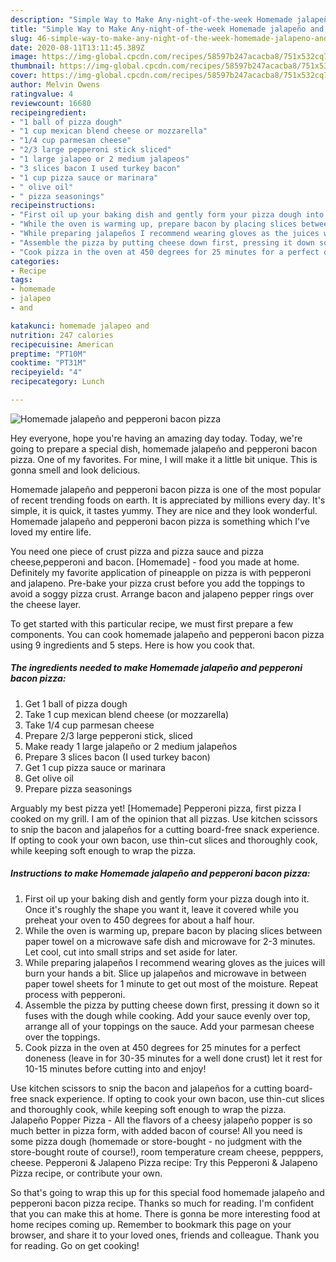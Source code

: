 ```yaml
---
description: "Simple Way to Make Any-night-of-the-week Homemade jalapeño and pepperoni bacon pizza"
title: "Simple Way to Make Any-night-of-the-week Homemade jalapeño and pepperoni bacon pizza"
slug: 46-simple-way-to-make-any-night-of-the-week-homemade-jalapeno-and-pepperoni-bacon-pizza
date: 2020-08-11T13:11:45.389Z
image: https://img-global.cpcdn.com/recipes/58597b247acacba8/751x532cq70/homemade-jalapeno-and-pepperoni-bacon-pizza-recipe-main-photo.jpg
thumbnail: https://img-global.cpcdn.com/recipes/58597b247acacba8/751x532cq70/homemade-jalapeno-and-pepperoni-bacon-pizza-recipe-main-photo.jpg
cover: https://img-global.cpcdn.com/recipes/58597b247acacba8/751x532cq70/homemade-jalapeno-and-pepperoni-bacon-pizza-recipe-main-photo.jpg
author: Melvin Owens
ratingvalue: 4
reviewcount: 16680
recipeingredient:
- "1 ball of pizza dough"
- "1 cup mexican blend cheese or mozzarella"
- "1/4 cup parmesan cheese"
- "2/3 large pepperoni stick sliced"
- "1 large jalapeo or 2 medium jalapeos"
- "3 slices bacon I used turkey bacon"
- "1 cup pizza sauce or marinara"
- " olive oil"
- " pizza seasonings"
recipeinstructions:
- "First oil up your baking dish and gently form your pizza dough into it. Once it&#39;s roughly the shape you want it, leave it covered while you preheat your oven to 450 degrees for about a half hour."
- "While the oven is warming up, prepare bacon by placing slices between paper towel on a microwave safe dish and microwave for 2-3 minutes. Let cool, cut into small strips and set aside for later."
- "While preparing jalapeños I recommend wearing gloves as the juices will burn your hands a bit. Slice up jalapeños and microwave in between paper towel sheets for 1 minute to get out most of the moisture. Repeat process with pepperoni."
- "Assemble the pizza by putting cheese down first, pressing it down so it fuses with the dough while cooking. Add your sauce evenly over top, arrange all of your toppings on the sauce. Add your parmesan cheese over the toppings."
- "Cook pizza in the oven at 450 degrees for 25 minutes for a perfect doneness (leave in for 30-35 minutes for a well done crust) let it rest for 10-15 minutes before cutting into and enjoy!"
categories:
- Recipe
tags:
- homemade
- jalapeo
- and

katakunci: homemade jalapeo and 
nutrition: 247 calories
recipecuisine: American
preptime: "PT10M"
cooktime: "PT31M"
recipeyield: "4"
recipecategory: Lunch

---
```



![Homemade jalapeño and pepperoni bacon pizza](https://img-global.cpcdn.com/recipes/58597b247acacba8/751x532cq70/homemade-jalapeno-and-pepperoni-bacon-pizza-recipe-main-photo.jpg)

Hey everyone, hope you're having an amazing day today. Today, we're going to prepare a special dish, homemade jalapeño and pepperoni bacon pizza. One of my favorites. For mine, I will make it a little bit unique. This is gonna smell and look delicious.

Homemade jalapeño and pepperoni bacon pizza is one of the most popular of recent trending foods on earth. It is appreciated by millions every day. It's simple, it is quick, it tastes yummy. They are nice and they look wonderful. Homemade jalapeño and pepperoni bacon pizza is something which I've loved my entire life.

You need one piece of crust pizza and pizza sauce and pizza cheese,pepperoni and bacon. [Homemade] - food you made at home. Definitely my favorite application of pineapple on pizza is with pepperoni and jalapeno. Pre-bake your pizza crust before you add the toppings to avoid a soggy pizza crust. Arrange bacon and jalapeno pepper rings over the cheese layer.


To get started with this particular recipe, we must first prepare a few components. You can cook homemade jalapeño and pepperoni bacon pizza using 9 ingredients and 5 steps. Here is how you cook that.

<!--inarticleads1-->

##### The ingredients needed to make Homemade jalapeño and pepperoni bacon pizza:

1. Get 1 ball of pizza dough
1. Take 1 cup mexican blend cheese (or mozzarella)
1. Take 1/4 cup parmesan cheese
1. Prepare 2/3 large pepperoni stick, sliced
1. Make ready 1 large jalapeño or 2 medium jalapeños
1. Prepare 3 slices bacon (I used turkey bacon)
1. Get 1 cup pizza sauce or marinara
1. Get  olive oil
1. Prepare  pizza seasonings


Arguably my best pizza yet! [Homemade] Pepperoni pizza, first pizza I cooked on my grill. I am of the opinion that all pizzas. Use kitchen scissors to snip the bacon and jalapeños for a cutting board-free snack experience. If opting to cook your own bacon, use thin-cut slices and thoroughly cook, while keeping soft enough to wrap the pizza. 

<!--inarticleads2-->

##### Instructions to make Homemade jalapeño and pepperoni bacon pizza:

1. First oil up your baking dish and gently form your pizza dough into it. Once it&#39;s roughly the shape you want it, leave it covered while you preheat your oven to 450 degrees for about a half hour.
1. While the oven is warming up, prepare bacon by placing slices between paper towel on a microwave safe dish and microwave for 2-3 minutes. Let cool, cut into small strips and set aside for later.
1. While preparing jalapeños I recommend wearing gloves as the juices will burn your hands a bit. Slice up jalapeños and microwave in between paper towel sheets for 1 minute to get out most of the moisture. Repeat process with pepperoni.
1. Assemble the pizza by putting cheese down first, pressing it down so it fuses with the dough while cooking. Add your sauce evenly over top, arrange all of your toppings on the sauce. Add your parmesan cheese over the toppings.
1. Cook pizza in the oven at 450 degrees for 25 minutes for a perfect doneness (leave in for 30-35 minutes for a well done crust) let it rest for 10-15 minutes before cutting into and enjoy!


Use kitchen scissors to snip the bacon and jalapeños for a cutting board-free snack experience. If opting to cook your own bacon, use thin-cut slices and thoroughly cook, while keeping soft enough to wrap the pizza. Jalapeño Popper Pizza - All the flavors of a cheesy jalapeño popper is so much better in pizza form, with added bacon of course! All you need is some pizza dough (homemade or store-bought - no judgment with the store-bought route of course!), room temperature cream cheese, pepppers, cheese. Pepperoni &amp; Jalapeno Pizza recipe: Try this Pepperoni &amp; Jalapeno Pizza recipe, or contribute your own. 

So that's going to wrap this up for this special food homemade jalapeño and pepperoni bacon pizza recipe. Thanks so much for reading. I'm confident that you can make this at home. There is gonna be more interesting food at home recipes coming up. Remember to bookmark this page on your browser, and share it to your loved ones, friends and colleague. Thank you for reading. Go on get cooking!
